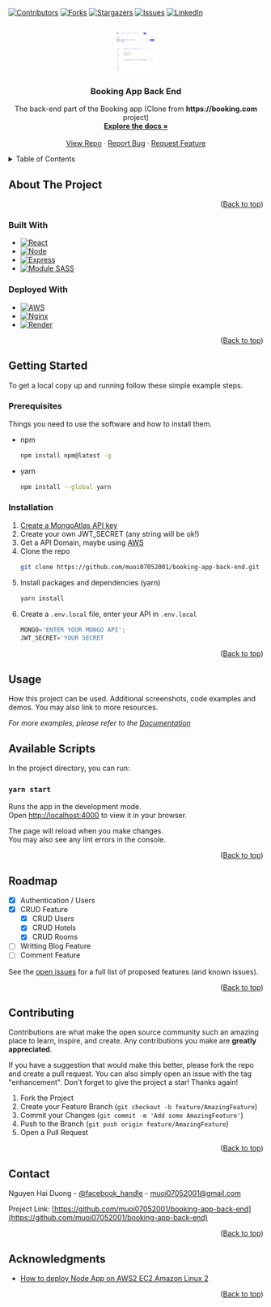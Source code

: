 <a name="readme-top"></a>
[![Contributors][contributors-shield]][contributors-url]
[![Forks][forks-shield]][forks-url]
[![Stargazers][stars-shield]][stars-url]
[![Issues][issues-shield]][issues-url]
[![LinkedIn][linkedin-shield]][linkedin-url]

<!-- PROJECT LOGO -->
<br />
<div align="center">
  <a href="https://github.com/muoi07052001/booking-app-back-end">
    <img src="images/logo.png" alt="Logo" width="80" height="80">
  </a>

<h3 align="center">Booking App Back End</h3>

  <p align="center">
    The back-end part of the Booking app (Clone from <b>https://booking.com</b> project)
    <br />
    <a href="https://github.com/muoi07052001/booking-app-back-end"><strong>Explore the docs »</strong></a>
    <br />
    <br />
    <a href="https://github.com/muoi07052001/booking-app-back-end">View Repo</a>
    ·
    <a href="https://github.com/muoi07052001/booking-app-back-end/issues">Report Bug</a>
    ·
    <a href="https://github.com/muoi07052001/booking-app-back-end/issues">Request Feature</a>
  </p>
</div>

<!-- TABLE OF CONTENTS -->
<details>
  <summary>Table of Contents</summary>
  <ol>
    <li>
      <a href="#about-the-project">About The Project</a>
      <ul>
        <li><a href="#built-with">Built With</a></li>
      </ul>
    </li>
    <li>
      <a href="#getting-started">Getting Started</a>
      <ul>
        <li><a href="#prerequisites">Prerequisites</a></li>
        <li><a href="#installation">Installation</a></li>
      </ul>
    </li>
    <li><a href="#usage">Usage</a></li>
    <li><a href="#roadmap">Roadmap</a></li>
    <li><a href="#contributing">Contributing</a></li>
    <li><a href="#contact">Contact</a></li>
    <li><a href="#acknowledgments">Acknowledgments</a></li>
  </ol>
</details>

<!-- ABOUT THE PROJECT -->

## About The Project

<p align="right">(<a href="#readme-top">Back to top</a>)</p>

### Built With

- [![React][react.js]][react-url]
- [![Node][node.js]][node-url]
- [![Express][express.js]][express-url]
- [![Module SASS][sass]][sass-url]

### Deployed With
- [![AWS][aws]][aws-url]
- [![Nginx][nginx]][nginx-url]
- [![Render][render]][render-url]

<p align="right">(<a href="#readme-top">Back to top</a>)</p>

<!-- GETTING STARTED -->

## Getting Started

To get a local copy up and running follow these simple example steps.

### Prerequisites

Things you need to use the software and how to install them.

- npm
  ```sh
  npm install npm@latest -g
  ```
- yarn
  ```sh
  npm install --global yarn
  ```

### Installation

1. [Create a MongoAtlas API key](https://www.mongodb.com/docs/atlas/app-services/authentication/api-key/)
2. Create your own JWT_SECRET (any string will be ok!)
3. Get a API Domain, maybe using [AWS](https://aws.amazon.com/)
4. Clone the repo
   ```sh
   git clone https://github.com/muoi07052001/booking-app-back-end.git
   ```
5. Install packages and dependencies (yarn)
   ```sh
   yarn install
   ```
6. Create a `.env.local` file, enter your API in `.env.local`
   ```js
   MONGO='ENTER YOUR MONGO API';
   JWT_SECRET='YOUR SECRET
   ```

<p align="right">(<a href="#readme-top">Back to top</a>)</p>

<!-- USAGE EXAMPLES -->

## Usage

How this project can be used. Additional screenshots, code examples and demos. You may also link to more resources.

_For more examples, please refer to the [Documentation](https://booking.com)_

## Available Scripts

In the project directory, you can run:

### `yarn start`

Runs the app in the development mode.\
Open [http://localhost:4000](http://localhost:4000) to view it in your browser.

The page will reload when you make changes.\
You may also see any lint errors in the console.

<p align="right">(<a href="#readme-top">Back to top</a>)</p>

<!-- ROADMAP -->

## Roadmap

- [x] Authentication / Users
- [x] CRUD Feature
  - [x] CRUD Users
  - [x] CRUD Hotels
  - [x] CRUD Rooms
- [ ] Writting Blog Feature
- [ ] Comment Feature

See the [open issues](https://github.com/muoi07052001/booking-app-back-end/issues) for a full list of proposed features (and known issues).

<p align="right">(<a href="#readme-top">Back to top</a>)</p>

<!-- CONTRIBUTING -->

## Contributing

Contributions are what make the open source community such an amazing place to learn, inspire, and create. Any contributions you make are **greatly appreciated**.

If you have a suggestion that would make this better, please fork the repo and create a pull request. You can also simply open an issue with the tag "enhancement".
Don't forget to give the project a star! Thanks again!

1. Fork the Project
2. Create your Feature Branch (`git checkout -b feature/AmazingFeature`)
3. Commit your Changes (`git commit -m 'Add some AmazingFeature'`)
4. Push to the Branch (`git push origin feature/AmazingFeature`)
5. Open a Pull Request

<p align="right">(<a href="#readme-top">Back to top</a>)</p>

<!-- CONTACT -->

## Contact

Nguyen Hai Duong - [@facebook_handle](https://www.facebook.com/duong.nguyenhai.7140/) - muoi07052001@gmail.com

Project Link: [https://github.com/muoi07052001/booking-app-back-end](https://github.com/muoi07052001/booking-app-back-end)

<p align="right">(<a href="#readme-top">Back to top</a>)</p>

<!-- ACKNOWLEDGMENTS -->

## Acknowledgments

- [How to deploy Node App on AWS2 EC2 Amazon Linux 2](https://www.youtube.com/watch?v=oHAQ3TzUTro)

<p align="right">(<a href="#readme-top">Back to top</a>)</p>

<!-- MARKDOWN LINKS & IMAGES -->
<!-- https://www.markdownguide.org/basic-syntax/#reference-style-links -->

[contributors-shield]: https://img.shields.io/github/contributors/muoi07052001/booking-app-back-end.svg?style=for-the-badge
[contributors-url]: https://github.com/muoi07052001/booking-app-back-end/graphs/contributors
[forks-shield]: https://img.shields.io/github/forks/muoi07052001/booking-app-back-end.svg?style=for-the-badge
[forks-url]: https://github.com/muoi07052001/booking-app-back-end/network/members
[stars-shield]: https://img.shields.io/github/stars/muoi07052001/booking-app-back-end.svg?style=for-the-badge
[stars-url]: https://github.com/muoi07052001/booking-app-back-end/stargazers
[issues-shield]: https://img.shields.io/github/issues/muoi07052001/booking-app-back-end.svg?style=for-the-badge
[issues-url]: https://github.com/muoi07052001/booking-app-back-end/issues
[license-shield]: https://img.shields.io/github/license/muoi07052001/booking-app-back-end.svg?style=for-the-badge
[license-url]: https://github.com/muoi07052001/booking-app-back-end/blob/master/LICENSE.txt
[linkedin-shield]: https://img.shields.io/badge/-LinkedIn-black.svg?style=for-the-badge&logo=linkedin&colorB=555
[linkedin-url]: https://www.linkedin.com/in/nguyen-duong-072879247/
[product-screenshot]: images/product-screenshot.png
[react.js]: https://img.shields.io/badge/React-20232A?style=for-the-badge&logo=react&logoColor=61DAFB
[react-url]: https://reactjs.org/
[node.js]: https://img.shields.io/badge/Node.js-339933?style=for-the-badge&logo=nodedotjs&logoColor=white
[node-url]: https://nodejs.org/
[express.js]: https://img.shields.io/badge/Express.js-000000?style=for-the-badge&logo=express&logoColor=white
[express-url]: https://expressjs.com/
[sass]: https://img.shields.io/badge/Sass-CC6699?style=for-the-badge&logo=sass&logoColor=white
[sass-url]: https://sass-lang.com/
[aws]: https://img.shields.io/badge/Amazon_AWS-FF9900?style=for-the-badge&logo=amazonaws&logoColor=white
[aws-url]: https://aws.amazon.com/
[nginx]: https://img.shields.io/badge/Nginx-009639?style=for-the-badge&logo=nginx&logoColor=white
[nginx-url]: https://www.nginx.com/
[render]: https://img.shields.io/badge/Render-4351e7?style=for-the-badge&logo=render&logoColor=white
[render-url]: https://render.com/

